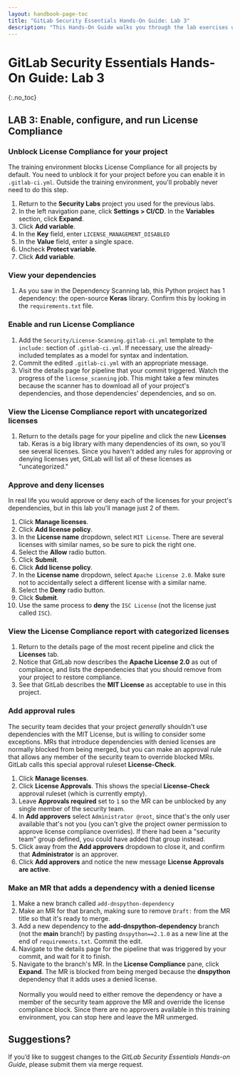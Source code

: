 ```yaml
---
layout: handbook-page-toc
title: "GitLab Security Essentials Hands-On Guide: Lab 3"
description: "This Hands-On Guide walks you through the lab exercises used in the GitLab Security Essentials course."
---
```

# GitLab Security Essentials Hands-On Guide: Lab 3
{:.no_toc}

## LAB 3: Enable, configure, and run License Compliance

### Unblock License Compliance for your project

The training environment blocks License Compliance for all projects by default. You need to unblock it for your project before you can enable it in `.gitlab-ci.yml`. Outside the training environment, you'll probably never need to do this step.

1. Return to the **Security Labs** project you used for the previous labs.
1. In the left navigation pane, click **Settings > CI/CD**. In the **Variables** section, click **Expand**.
1. Click **Add variable**.
1. In the **Key** field, enter `LICENSE_MANAGEMENT_DISABLED`
1. In the **Value** field, enter a single space.
1. Uncheck **Protect variable**.
1. Click **Add variable**.


### View your dependencies

1. As you saw in the Dependency Scanning lab, this Python project has 1 dependency: the open-source **Keras** library. Confirm this by looking in the `requirements.txt` file.


### Enable and run License Compliance

1. Add the `Security/License-Scanning.gitlab-ci.yml` template to the `include:` section of `.gitlab-ci.yml`. If necessary, use the already-included templates as a model for syntax and indentation.
1. Commit the edited `.gitlab-ci.yml` with an appropriate message.
1. Visit the details page for pipeline that your commit triggered. Watch the progress of the `license_scanning` job. This might take a few minutes because the scanner has to download all of your project's dependencies, and those dependencies' dependencies, and so on.


### View the License Compliance report with uncategorized licenses

1. Return to the details page for your pipeline and click the new **Licenses** tab. Keras is a big library with many dependencies of its own, so you'll see several licenses. Since you haven't added any rules for approving or denying licenses yet, GitLab will list all of these licenses as "uncategorized."


### Approve and deny licenses

In real life you would approve or deny each of the licenses for your project's dependencies, but in this lab you'll manage just 2 of them.

1. Click **Manage licenses**. 
2. Click **Add license policy**.
3. In the **License name** dropdown, select `MIT License`. There are several licenses with similar names, so be sure to pick the right one.
4. Select the **Allow** radio button.
5. Click **Submit**.
6. Click **Add license policy**.
7. In the **License name** dropdown, select `Apache License 2.0`. Make sure not to accidentally select a different license with a similar name.
8. Select the **Deny** radio button.
9. Click **Submit**.
10. Use the same process to **deny** the `ISC License` (not the license just called `ISC`).


### View the License Compliance report with categorized licenses

1. Return to the details page of the most recent pipeline and click the **Licenses** tab. 
1. Notice that GitLab now describes the **Apache License 2.0** as out of compliance, and lists the dependencies that you should remove from your project to restore compliance.
1. See that GitLab describes the **MIT License** as acceptable to use in this project.


### Add approval rules

The security team decides that your project *generally* shouldn't use dependencies with the MIT License, but is willing to consider some exceptions. MRs that introduce dependencies with denied licenses are normally blocked from being merged, but you can make an approval rule that allows any member of the security team to override blocked MRs. GitLab calls this special approval ruleset **License-Check**.

1. Click **Manage licenses**.
1. Click **License Approvals**. This shows the special **License-Check** approval ruleset  (which is currently empty).
1. Leave **Approvals required** set to `1` so the MR can be unblocked by any single member of the security team.
1. In **Add approvers** select `Administrator @root`, since that's the only user available that's not you (you can't give the project owner permission to approve license compliance overrides). If there had been a "security team" group defined, you could have added that group instead.
1. Click away from the **Add approvers** dropdown to close it, and confirm that **Administrator** is an approver.
1. Click **Add approvers** and notice the new message **License Approvals are active**.


### Make an MR that adds a dependency with a denied license

1. Make a new branch called `add-dnspython-dependency`
2. Make an MR for that branch, making sure to remove `Draft:` from the MR title so that it's ready to merge.
3. Add a new dependency to the **add-dnspython-dependency** branch (not the **main** branch!) by pasting `dnspython==2.1.0` as a new line at the end of `requirements.txt`. Commit the edit.
4. Navigate to the details page for the pipeline that was triggered by your commit, and wait for it to finish.
5. Navigate to the branch's MR. In the **License Compliance** pane, click **Expand**. The MR is blocked from being merged because the **dnspython** dependency that it adds uses a denied license.<br/><br/>Normally you would need to either remove the dependency or have a member of the security team approve the MR and override the license compliance block. Since there are no approvers available in this training environment, you can stop here and leave the MR unmerged.


## Suggestions?

If you’d like to suggest changes to the *GitLab Security Essentials Hands-on Guide*, please submit them via merge request.
